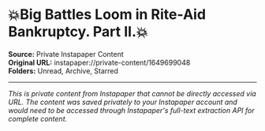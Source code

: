 # 💥Big Battles Loom in Rite-Aid Bankruptcy. Part II.💥

**Source:** Private Instapaper Content  
**Original URL:** instapaper://private-content/1649699048  
**Folders:** Unread, Archive, Starred  

---

*This is private content from Instapaper that cannot be directly accessed via URL. The content was saved privately to your Instapaper account and would need to be accessed through Instapaper's full-text extraction API for complete content.*